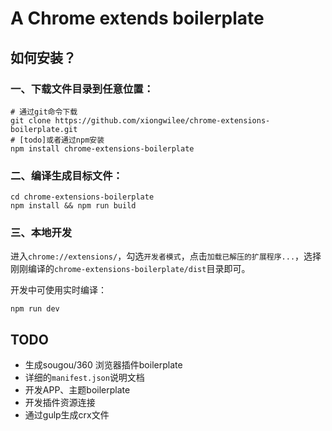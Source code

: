 # A Chrome extends boilerplate

## 如何安装？

### 一、下载文件目录到任意位置：

	# 通过git命令下载
	git clone https://github.com/xiongwilee/chrome-extensions-boilerplate.git
	# [todo]或者通过npm安装
	npm install chrome-extensions-boilerplate

### 二、编译生成目标文件：

	cd chrome-extensions-boilerplate
	npm install && npm run build

### 三、本地开发

进入`chrome://extensions/`，勾选`开发者模式`，点击`加载已解压的扩展程序...`，选择刚刚编译的`chrome-extensions-boilerplate/dist`目录即可。

开发中可使用实时编译：

	npm run dev

## TODO

* 生成sougou/360 浏览器插件boilerplate
* 详细的`manifest.json`说明文档
* 开发APP、主题boilerplate
* 开发插件资源连接
* 通过gulp生成crx文件
